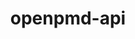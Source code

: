 ---
title: "openpmd-api"
layout: cache
categories: [package, develop-2024-11-17]
meta: {"versions": ["0.16.0"], "compilers": ["cce@=15.0.1", "gcc@=10.3.0", "gcc@=11.1.0", "gcc@=11.4.0", "gcc@=9.4.0", "oneapi@=2024.2.1"], "oss": ["rhel8", "sle_hpc15", "ubuntu20.04", "ubuntu22.04"], "platforms": ["linux"], "targets": ["neoverse_v1", "neoverse_v2", "ppc64le", "x86_64_v3", "x86_64_v4", "zen4"], "stacks": ["data-vis-sdk", "e4s", "e4s-cray-rhel", "e4s-cray-sles", "e4s-neoverse-v2", "e4s-neoverse_v1", "e4s-oneapi", "e4s-power", "e4s-rocm-external", "root"], "num_specs": 19, "num_specs_by_stack": {"e4s-cray-rhel": 1, "root": 19, "e4s-cray-sles": 1, "e4s-power": 2, "data-vis-sdk": 1, "e4s-neoverse_v1": 3, "e4s-neoverse-v2": 2, "e4s": 5, "e4s-rocm-external": 1, "e4s-oneapi": 3}}
spec_details: [{"hash": "hosntuxe4znqeylkoa7ci6v56zhkvhgq", "compiler": "cce@=15.0.1", "versions": ["0.16.0"], "os": "rhel8", "platform": "linux", "target": "zen4", "variants": ["+adios2", "build_system=cmake", "build_type=Release", "generator=make", "+hdf5", "~ipo", "+mpi", "patches=e49fe79", "~python", "+shared"], "stacks": ["e4s-cray-rhel", "root"], "size": "-", "tarball": "https://binaries.spack.io/develop-2024-11-17/build_cache/linux-rhel8-zen4/cce-15.0.1/openpmd-api-0.16.0/linux-rhel8-zen4-cce-15.0.1-openpmd-api-0.16.0-hosntuxe4znqeylkoa7ci6v56zhkvhgq.spack"}, {"hash": "gslh52d2zddurxkoa4lyhwts4lggbalj", "compiler": "gcc@=10.3.0", "versions": ["0.16.0"], "os": "sle_hpc15", "platform": "linux", "target": "x86_64_v4", "variants": ["+adios2", "build_system=cmake", "build_type=Release", "generator=make", "+hdf5", "~ipo", "+mpi", "patches=e49fe79", "~python", "+shared"], "stacks": ["e4s-cray-sles", "root"], "size": "-", "tarball": "https://binaries.spack.io/develop-2024-11-17/build_cache/linux-sle_hpc15-x86_64_v4/gcc-10.3.0/openpmd-api-0.16.0/linux-sle_hpc15-x86_64_v4-gcc-10.3.0-openpmd-api-0.16.0-gslh52d2zddurxkoa4lyhwts4lggbalj.spack"}, {"hash": "l2uu6qgxroinv2z73jhey7q4zreazmpf", "compiler": "gcc@=9.4.0", "versions": ["0.16.0"], "os": "ubuntu20.04", "platform": "linux", "target": "ppc64le", "variants": ["+adios2", "build_system=cmake", "build_type=Release", "generator=make", "+hdf5", "~ipo", "+mpi", "patches=e49fe79", "~python", "+shared"], "stacks": ["root", "e4s-power"], "size": "-", "tarball": "https://binaries.spack.io/develop-2024-11-17/build_cache/linux-ubuntu20.04-ppc64le/gcc-9.4.0/openpmd-api-0.16.0/linux-ubuntu20.04-ppc64le-gcc-9.4.0-openpmd-api-0.16.0-l2uu6qgxroinv2z73jhey7q4zreazmpf.spack"}, {"hash": "mtoo773njzq3r24ylbdxca44bu7lqhqu", "compiler": "gcc@=9.4.0", "versions": ["0.16.0"], "os": "ubuntu20.04", "platform": "linux", "target": "ppc64le", "variants": ["+adios2", "build_system=cmake", "build_type=Release", "generator=make", "+hdf5", "~ipo", "+mpi", "patches=e49fe79", "~python", "+shared"], "stacks": ["root", "e4s-power"], "size": "-", "tarball": "https://binaries.spack.io/develop-2024-11-17/build_cache/linux-ubuntu20.04-ppc64le/gcc-9.4.0/openpmd-api-0.16.0/linux-ubuntu20.04-ppc64le-gcc-9.4.0-openpmd-api-0.16.0-mtoo773njzq3r24ylbdxca44bu7lqhqu.spack"}, {"hash": "ud6aqsodlflqxr3vbpbeegcf5lq3gd7q", "compiler": "gcc@=11.1.0", "versions": ["0.16.0"], "os": "ubuntu20.04", "platform": "linux", "target": "x86_64_v3", "variants": ["+adios2", "build_system=cmake", "build_type=Release", "generator=make", "+hdf5", "~ipo", "+mpi", "patches=e49fe79", "+python", "+shared"], "stacks": ["data-vis-sdk", "root"], "size": "-", "tarball": "https://binaries.spack.io/develop-2024-11-17/build_cache/linux-ubuntu20.04-x86_64_v3/gcc-11.1.0/openpmd-api-0.16.0/linux-ubuntu20.04-x86_64_v3-gcc-11.1.0-openpmd-api-0.16.0-ud6aqsodlflqxr3vbpbeegcf5lq3gd7q.spack"}, {"hash": "xku6x43upnpyxaay6wunmv744qptgyfh", "compiler": "gcc@=11.4.0", "versions": ["0.16.0"], "os": "ubuntu22.04", "platform": "linux", "target": "neoverse_v1", "variants": ["+adios2", "build_system=cmake", "build_type=Release", "generator=make", "+hdf5", "~ipo", "+mpi", "patches=e49fe79", "+python", "+shared"], "stacks": ["e4s-neoverse_v1", "root"], "size": "-", "tarball": "https://binaries.spack.io/develop-2024-11-17/build_cache/linux-ubuntu22.04-neoverse_v1/gcc-11.4.0/openpmd-api-0.16.0/linux-ubuntu22.04-neoverse_v1-gcc-11.4.0-openpmd-api-0.16.0-xku6x43upnpyxaay6wunmv744qptgyfh.spack"}, {"hash": "a2jnxanyzxtnbxi2hbtn7u4tx2m23vwh", "compiler": "gcc@=11.4.0", "versions": ["0.16.0"], "os": "ubuntu22.04", "platform": "linux", "target": "neoverse_v1", "variants": ["+adios2", "build_system=cmake", "build_type=Release", "generator=make", "+hdf5", "~ipo", "+mpi", "patches=e49fe79", "~python", "+shared"], "stacks": ["e4s-neoverse_v1", "root"], "size": "-", "tarball": "https://binaries.spack.io/develop-2024-11-17/build_cache/linux-ubuntu22.04-neoverse_v1/gcc-11.4.0/openpmd-api-0.16.0/linux-ubuntu22.04-neoverse_v1-gcc-11.4.0-openpmd-api-0.16.0-a2jnxanyzxtnbxi2hbtn7u4tx2m23vwh.spack"}, {"hash": "qepf3jjt7atprjovegwckqmf5aympp66", "compiler": "gcc@=11.4.0", "versions": ["0.16.0"], "os": "ubuntu22.04", "platform": "linux", "target": "neoverse_v1", "variants": ["+adios2", "build_system=cmake", "build_type=Release", "generator=make", "+hdf5", "~ipo", "+mpi", "patches=e49fe79", "~python", "+shared"], "stacks": ["e4s-neoverse_v1", "root"], "size": "-", "tarball": "https://binaries.spack.io/develop-2024-11-17/build_cache/linux-ubuntu22.04-neoverse_v1/gcc-11.4.0/openpmd-api-0.16.0/linux-ubuntu22.04-neoverse_v1-gcc-11.4.0-openpmd-api-0.16.0-qepf3jjt7atprjovegwckqmf5aympp66.spack"}, {"hash": "bwqa54eo7q4vnhpfyndybrdhqnkribyq", "compiler": "gcc@=11.4.0", "versions": ["0.16.0"], "os": "ubuntu22.04", "platform": "linux", "target": "neoverse_v2", "variants": ["+adios2", "build_system=cmake", "build_type=Release", "generator=make", "+hdf5", "~ipo", "+mpi", "patches=e49fe79", "~python", "+shared"], "stacks": ["e4s-neoverse-v2", "root"], "size": "-", "tarball": "https://binaries.spack.io/develop-2024-11-17/build_cache/linux-ubuntu22.04-neoverse_v2/gcc-11.4.0/openpmd-api-0.16.0/linux-ubuntu22.04-neoverse_v2-gcc-11.4.0-openpmd-api-0.16.0-bwqa54eo7q4vnhpfyndybrdhqnkribyq.spack"}, {"hash": "lavggzem24rsawdppokkwvfhyeeycadx", "compiler": "gcc@=11.4.0", "versions": ["0.16.0"], "os": "ubuntu22.04", "platform": "linux", "target": "neoverse_v2", "variants": ["+adios2", "build_system=cmake", "build_type=Release", "generator=make", "+hdf5", "~ipo", "+mpi", "patches=e49fe79", "~python", "+shared"], "stacks": ["e4s-neoverse-v2", "root"], "size": "-", "tarball": "https://binaries.spack.io/develop-2024-11-17/build_cache/linux-ubuntu22.04-neoverse_v2/gcc-11.4.0/openpmd-api-0.16.0/linux-ubuntu22.04-neoverse_v2-gcc-11.4.0-openpmd-api-0.16.0-lavggzem24rsawdppokkwvfhyeeycadx.spack"}, {"hash": "nrkkca2sbzqvnwlgfw2qfsnetn6fz3z6", "compiler": "gcc@=11.4.0", "versions": ["0.16.0"], "os": "ubuntu22.04", "platform": "linux", "target": "x86_64_v3", "variants": ["+adios2", "build_system=cmake", "build_type=Release", "generator=make", "+hdf5", "~ipo", "+mpi", "patches=e49fe79", "+python", "+shared"], "stacks": ["e4s", "root"], "size": "-", "tarball": "https://binaries.spack.io/develop-2024-11-17/build_cache/linux-ubuntu22.04-x86_64_v3/gcc-11.4.0/openpmd-api-0.16.0/linux-ubuntu22.04-x86_64_v3-gcc-11.4.0-openpmd-api-0.16.0-nrkkca2sbzqvnwlgfw2qfsnetn6fz3z6.spack"}, {"hash": "opw6whis2a36e7lcxvhlkgzyxzythwqa", "compiler": "gcc@=11.4.0", "versions": ["0.16.0"], "os": "ubuntu22.04", "platform": "linux", "target": "x86_64_v3", "variants": ["+adios2", "build_system=cmake", "build_type=Release", "generator=make", "+hdf5", "~ipo", "+mpi", "patches=e49fe79", "+python", "+shared"], "stacks": ["e4s", "root"], "size": "-", "tarball": "https://binaries.spack.io/develop-2024-11-17/build_cache/linux-ubuntu22.04-x86_64_v3/gcc-11.4.0/openpmd-api-0.16.0/linux-ubuntu22.04-x86_64_v3-gcc-11.4.0-openpmd-api-0.16.0-opw6whis2a36e7lcxvhlkgzyxzythwqa.spack"}, {"hash": "f6ifrniv7fazu6uzvxi2y5zji6e3nmj6", "compiler": "gcc@=11.4.0", "versions": ["0.16.0"], "os": "ubuntu22.04", "platform": "linux", "target": "x86_64_v3", "variants": ["+adios2", "build_system=cmake", "build_type=Release", "generator=make", "+hdf5", "~ipo", "+mpi", "patches=e49fe79", "+python", "+shared"], "stacks": ["e4s-rocm-external", "root"], "size": "-", "tarball": "https://binaries.spack.io/develop-2024-11-17/build_cache/linux-ubuntu22.04-x86_64_v3/gcc-11.4.0/openpmd-api-0.16.0/linux-ubuntu22.04-x86_64_v3-gcc-11.4.0-openpmd-api-0.16.0-f6ifrniv7fazu6uzvxi2y5zji6e3nmj6.spack"}, {"hash": "uwrredi724n2smamwzyrlsefsrezvgjz", "compiler": "gcc@=11.4.0", "versions": ["0.16.0"], "os": "ubuntu22.04", "platform": "linux", "target": "x86_64_v3", "variants": ["+adios2", "build_system=cmake", "build_type=Release", "generator=make", "+hdf5", "~ipo", "+mpi", "patches=e49fe79", "+python", "+shared"], "stacks": ["e4s", "root"], "size": "-", "tarball": "https://binaries.spack.io/develop-2024-11-17/build_cache/linux-ubuntu22.04-x86_64_v3/gcc-11.4.0/openpmd-api-0.16.0/linux-ubuntu22.04-x86_64_v3-gcc-11.4.0-openpmd-api-0.16.0-uwrredi724n2smamwzyrlsefsrezvgjz.spack"}, {"hash": "k53dojwzvsfmpnrodrhneclqytstfjou", "compiler": "gcc@=11.4.0", "versions": ["0.16.0"], "os": "ubuntu22.04", "platform": "linux", "target": "x86_64_v3", "variants": ["+adios2", "build_system=cmake", "build_type=Release", "generator=make", "+hdf5", "~ipo", "+mpi", "patches=e49fe79", "~python", "+shared"], "stacks": ["e4s", "root"], "size": "-", "tarball": "https://binaries.spack.io/develop-2024-11-17/build_cache/linux-ubuntu22.04-x86_64_v3/gcc-11.4.0/openpmd-api-0.16.0/linux-ubuntu22.04-x86_64_v3-gcc-11.4.0-openpmd-api-0.16.0-k53dojwzvsfmpnrodrhneclqytstfjou.spack"}, {"hash": "yrqzr7t7l4doub2tii7k45tddhpj2waz", "compiler": "gcc@=11.4.0", "versions": ["0.16.0"], "os": "ubuntu22.04", "platform": "linux", "target": "x86_64_v3", "variants": ["+adios2", "build_system=cmake", "build_type=Release", "generator=make", "+hdf5", "~ipo", "+mpi", "patches=e49fe79", "~python", "+shared"], "stacks": ["e4s", "root"], "size": "-", "tarball": "https://binaries.spack.io/develop-2024-11-17/build_cache/linux-ubuntu22.04-x86_64_v3/gcc-11.4.0/openpmd-api-0.16.0/linux-ubuntu22.04-x86_64_v3-gcc-11.4.0-openpmd-api-0.16.0-yrqzr7t7l4doub2tii7k45tddhpj2waz.spack"}, {"hash": "yizz73eyaaemsonsfxb5f2vzi36rkitx", "compiler": "oneapi@=2024.2.1", "versions": ["0.16.0"], "os": "ubuntu22.04", "platform": "linux", "target": "x86_64_v3", "variants": ["+adios2", "build_system=cmake", "build_type=Release", "generator=make", "+hdf5", "~ipo", "+mpi", "patches=e49fe79", "+python", "+shared"], "stacks": ["e4s-oneapi", "root"], "size": "-", "tarball": "https://binaries.spack.io/develop-2024-11-17/build_cache/linux-ubuntu22.04-x86_64_v3/oneapi-2024.2.1/openpmd-api-0.16.0/linux-ubuntu22.04-x86_64_v3-oneapi-2024.2.1-openpmd-api-0.16.0-yizz73eyaaemsonsfxb5f2vzi36rkitx.spack"}, {"hash": "q2aefnm7m6zdlovogqz3crihst7sjvdp", "compiler": "oneapi@=2024.2.1", "versions": ["0.16.0"], "os": "ubuntu22.04", "platform": "linux", "target": "x86_64_v3", "variants": ["+adios2", "build_system=cmake", "build_type=Release", "generator=make", "+hdf5", "~ipo", "+mpi", "patches=e49fe79", "~python", "+shared"], "stacks": ["e4s-oneapi", "root"], "size": "-", "tarball": "https://binaries.spack.io/develop-2024-11-17/build_cache/linux-ubuntu22.04-x86_64_v3/oneapi-2024.2.1/openpmd-api-0.16.0/linux-ubuntu22.04-x86_64_v3-oneapi-2024.2.1-openpmd-api-0.16.0-q2aefnm7m6zdlovogqz3crihst7sjvdp.spack"}, {"hash": "qr6rc3f7jq4gl3brz53q3mhdogxgzbds", "compiler": "oneapi@=2024.2.1", "versions": ["0.16.0"], "os": "ubuntu22.04", "platform": "linux", "target": "x86_64_v3", "variants": ["+adios2", "build_system=cmake", "build_type=Release", "generator=make", "+hdf5", "~ipo", "+mpi", "patches=e49fe79", "~python", "+shared"], "stacks": ["e4s-oneapi", "root"], "size": "-", "tarball": "https://binaries.spack.io/develop-2024-11-17/build_cache/linux-ubuntu22.04-x86_64_v3/oneapi-2024.2.1/openpmd-api-0.16.0/linux-ubuntu22.04-x86_64_v3-oneapi-2024.2.1-openpmd-api-0.16.0-qr6rc3f7jq4gl3brz53q3mhdogxgzbds.spack"}]
---